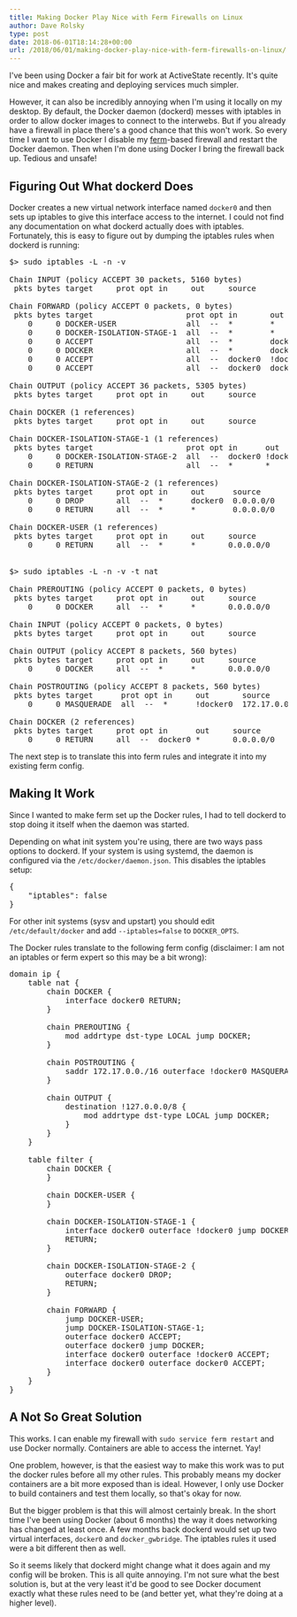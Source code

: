 ```yaml
---
title: Making Docker Play Nice with Ferm Firewalls on Linux
author: Dave Rolsky
type: post
date: 2018-06-01T18:14:28+00:00
url: /2018/06/01/making-docker-play-nice-with-ferm-firewalls-on-linux/
---
```

I've been using Docker a fair bit for work at ActiveState recently. It's quite nice and makes creating and deploying services much simpler.

However, it can also be incredibly annoying when I'm using it locally on my desktop. By default, the Docker daemon (dockerd) messes with iptables in order to allow docker images to connect to the interwebs. But if you already have a firewall in place there's a good chance that this won't work. So every time I want to use Docker I disable my [ferm][1]-based firewall and restart the Docker daemon. Then when I'm done using Docker I bring the firewall back up. Tedious and unsafe!

## Figuring Out What dockerd Does

Docker creates a new virtual network interface named `docker0` and then sets up iptables to give this interface access to the internet. I could not find any documentation on what dockerd actually does with iptables. Fortunately, this is easy to figure out by dumping the iptables rules when dockerd is running:

<pre class="height-set:true height:300 lang:default highlight:0 decode:true " title="iptables output when docker is running" >$&gt; sudo iptables -L -n -v

Chain INPUT (policy ACCEPT 30 packets, 5160 bytes)
 pkts bytes target     prot opt in     out     source               destination         

Chain FORWARD (policy ACCEPT 0 packets, 0 bytes)
 pkts bytes target                    prot opt in       out       source               destination         
    0     0 DOCKER-USER               all  --  *        *         0.0.0.0/0            0.0.0.0/0           
    0     0 DOCKER-ISOLATION-STAGE-1  all  --  *        *         0.0.0.0/0            0.0.0.0/0           
    0     0 ACCEPT                    all  --  *        docker0   0.0.0.0/0            0.0.0.0/0            ctstate RELATED,ESTABLISHED
    0     0 DOCKER                    all  --  *        docker0   0.0.0.0/0            0.0.0.0/0           
    0     0 ACCEPT                    all  --  docker0  !docker0  0.0.0.0/0            0.0.0.0/0           
    0     0 ACCEPT                    all  --  docker0  docker0   0.0.0.0/0            0.0.0.0/0           

Chain OUTPUT (policy ACCEPT 36 packets, 5305 bytes)
 pkts bytes target     prot opt in     out     source               destination         

Chain DOCKER (1 references)
 pkts bytes target     prot opt in     out     source               destination         

Chain DOCKER-ISOLATION-STAGE-1 (1 references)
 pkts bytes target                    prot opt in      out       source               destination         
    0     0 DOCKER-ISOLATION-STAGE-2  all  --  docker0 !docker0  0.0.0.0/0            0.0.0.0/0           
    0     0 RETURN                    all  --  *       *         0.0.0.0/0            0.0.0.0/0           

Chain DOCKER-ISOLATION-STAGE-2 (1 references)
 pkts bytes target     prot opt in     out      source               destination         
    0     0 DROP       all  --  *      docker0  0.0.0.0/0            0.0.0.0/0           
    0     0 RETURN     all  --  *      *        0.0.0.0/0            0.0.0.0/0           

Chain DOCKER-USER (1 references)
 pkts bytes target     prot opt in     out     source               destination         
    0     0 RETURN     all  --  *      *       0.0.0.0/0            0.0.0.0/0           


$&gt; sudo iptables -L -n -v -t nat

Chain PREROUTING (policy ACCEPT 0 packets, 0 bytes)
 pkts bytes target     prot opt in     out     source               destination         
    0     0 DOCKER     all  --  *      *       0.0.0.0/0            0.0.0.0/0            ADDRTYPE match dst-type LOCAL

Chain INPUT (policy ACCEPT 0 packets, 0 bytes)
 pkts bytes target     prot opt in     out     source               destination         

Chain OUTPUT (policy ACCEPT 8 packets, 560 bytes)
 pkts bytes target     prot opt in     out     source               destination         
    0     0 DOCKER     all  --  *      *       0.0.0.0/0           !127.0.0.0/8          ADDRTYPE match dst-type LOCAL

Chain POSTROUTING (policy ACCEPT 8 packets, 560 bytes)
 pkts bytes target      prot opt in     out       source               destination         
    0     0 MASQUERADE  all  --  *      !docker0  172.17.0.0/16        0.0.0.0/0           

Chain DOCKER (2 references)
 pkts bytes target     prot opt in      out     source               destination         
    0     0 RETURN     all  --  docker0 *       0.0.0.0/0            0.0.0.0/0           
</pre>

The next step is to translate this into ferm rules and integrate it into my existing ferm config.

## Making It Work

Since I wanted to make ferm set up the Docker rules, I had to tell dockerd to stop doing it itself when the daemon was started.

Depending on what init system you're using, there are two ways pass options to dockerd. If your system is using systemd, the daemon is configured via the `/etc/docker/daemon.json`. This disables the iptables setup:

<pre class="lang:js decode:true " title="daemon.json" >{
    "iptables": false
}
</pre>

For other init systems (sysv and upstart) you should edit `/etc/default/docker` and add `--iptables=false` to `DOCKER_OPTS`.

The Docker rules translate to the following ferm config (disclaimer: I am not an iptables or ferm expert so this may be a bit wrong):

<pre class="height-set:true height:300 lang:default highlight:0 decode:true " title="docker rules in ferm" >domain ip {
    table nat {
        chain DOCKER {
            interface docker0 RETURN;
        }

        chain PREROUTING {
            mod addrtype dst-type LOCAL jump DOCKER;
        }

        chain POSTROUTING {
            saddr 172.17.0.0./16 outerface !docker0 MASQUERADE;
        }

        chain OUTPUT {
            destination !127.0.0.0/8 {
                mod addrtype dst-type LOCAL jump DOCKER;
            }
        }
    }

    table filter {
        chain DOCKER {
        }

        chain DOCKER-USER {
        }

        chain DOCKER-ISOLATION-STAGE-1 {
            interface docker0 outerface !docker0 jump DOCKER-ISOLATION-STAGE-2;
            RETURN;
        }

        chain DOCKER-ISOLATION-STAGE-2 {
            outerface docker0 DROP;
            RETURN;
        }

        chain FORWARD {
            jump DOCKER-USER;
            jump DOCKER-ISOLATION-STAGE-1;
            outerface docker0 ACCEPT;
            outerface docker0 jump DOCKER;
            interface docker0 outerface !docker0 ACCEPT;
            interface docker0 outerface docker0 ACCEPT;
        }
    }
}
</pre>

## A Not So Great Solution

This works. I can enable my firewall with `sudo service ferm restart` and use Docker normally. Containers are able to access the internet. Yay!

One problem, however, is that the easiest way to make this work was to put the docker rules before all my other rules. This probably means my docker containers are a bit more exposed than is ideal. However, I only use Docker to build containers and test them locally, so that's okay for now.

But the bigger problem is that this will almost certainly break. In the short time I've been using Docker (about 6 months) the way it does networking has changed at least once. A few months back dockerd would set up two virtual interfaces, `docker0` and `docker_gwbridge`. The iptables rules it used were a bit different then as well.

So it seems likely that dockerd might change what it does again and my config will be broken. This is all quite annoying. I'm not sure what the best solution is, but at the very least it'd be good to see Docker document exactly what these rules need to be (and better yet, what they're doing at a higher level).

 [1]: http://ferm.foo-projects.org/